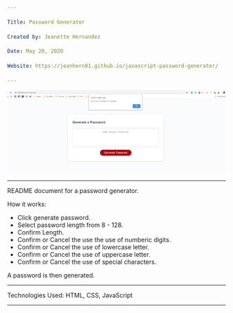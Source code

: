```yaml
---

Title: Password Generator

Created by: Jeanette Hernandez

Date: May 20, 2020

Website: https://jeanhern81.github.io/javascript-password-generator/

---
```


![Screenshot of Password Generator](assets/images/screenshot.jpg)

---


README document for a password generator.

How it works:

- Click generate password.
- Select password length from 8 - 128.
- Confirm Length.
- Confirm or Cancel the use the use of numberic digits.
- Confirm or Cancel the use of lowercase letter.
- Confirm or Cancel the use of uppercase letter.
- Confirm or Cancel the use of special characters.

A password is then generated.

---

Technologies Used:
HTML, CSS, JavaScript

---
